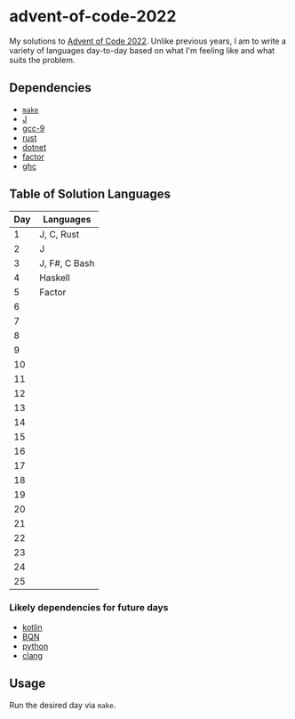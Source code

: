 # advent-of-code-2022

My solutions to [Advent of Code 2022](https://adventofcode.com/2022/).
Unlike previous years, I am to write a variety of languages day-to-day based on what I'm feeling like and what suits the problem.

## Dependencies

- [`make`](https://www.gnu.org/software/make/)
- [J](https://www.jsoftware.com)
- [gcc-9](https://gcc.gnu.org/)
- [rust](https://www.rust-lang.org/)
- [dotnet](https://dotnet.microsoft.com/en-us/)
- [factor](https://factorcode.org/)
- [ghc](https://www.haskell.org/ghcup/)

## Table of Solution Languages

| Day | Languages     |
| --- | ------------- |
|   1 | J, C, Rust    |
|   2 | J             |
|   3 | J, F#, C Bash |
|   4 | Haskell       |
|   5 | Factor        |
|   6 |               |
|   7 |               |
|   8 |               |
|   9 |               |
|  10 |               |
|  11 |               |
|  12 |               |
|  13 |               |
|  14 |               |
|  15 |               |
|  16 |               |
|  17 |               |
|  18 |               |
|  19 |               |
|  20 |               |
|  21 |               |
|  22 |               |
|  23 |               |
|  24 |               |
|  25 |               |


### Likely dependencies for future days

- [kotlin](https://kotlinlang.org/)
- [BQN](https://mlochbaum.github.io/BQN/)
- [python](https://www.python.org/)
- [clang](https://clang.llvm.org/)

## Usage

Run the desired day via `make`.
